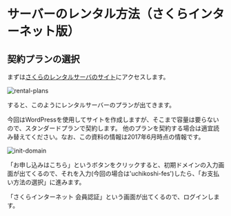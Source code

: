 # サーバーのレンタル方法（さくらインターネット版）

## 契約プランの選択

まずは[さくらのレンタルサーバのサイト](http://sakura.ne.jp)にアクセスします。

![rental-plans](/img/sakura_rental_plans.png)

すると、このようにレンタルサーバーのプランが出てきます。

今回はWordPressを使用してサイトを作成しますが、そこまで容量は要らないので、スタンダードプランで契約します。
他のプランを契約する場合は適宜読み替えてください。なお、この資料の情報は2017年6月時点の情報です。

![init-domain](/img/sakura_init_domain.png)

「お申し込みはこちら」というボタンをクリックすると、初期ドメインの入力画面が出てくるので、それを入力(今回の場合は'uchikoshi-fes')したら、「お支払い方法の選択」に進みます。

「さくらインターネット 会員認証」という画面が出てくるので、ログインします。


